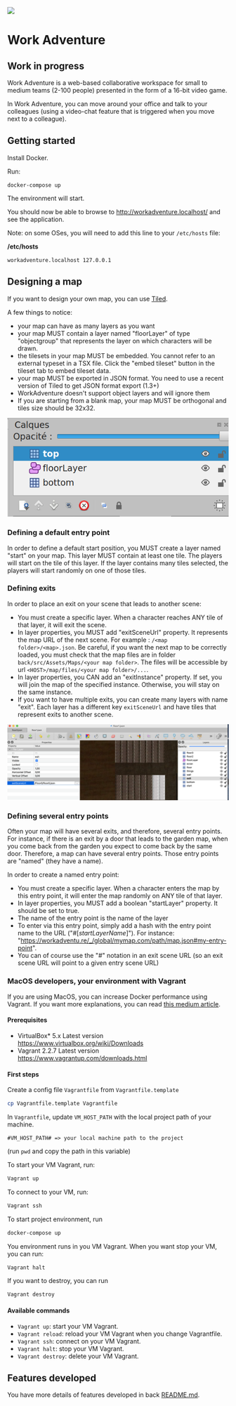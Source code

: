 ![](https://github.com/thecodingmachine/workadventure/workflows/Continuous%20Integration/badge.svg)

# Work Adventure

## Work in progress

Work Adventure is a web-based collaborative workspace for small to medium teams (2-100 people) presented in the form of a
16-bit video game.

In Work Adventure, you can move around your office and talk to your colleagues (using a video-chat feature that is
triggered when you move next to a colleague).


## Getting started

Install Docker.

Run:

```
docker-compose up
```

The environment will start.

You should now be able to browse to http://workadventure.localhost/ and see the application.

Note: on some OSes, you will need to add this line to your `/etc/hosts` file:

**/etc/hosts**
```
workadventure.localhost 127.0.0.1
```

## Designing a map

If you want to design your own map, you can use [Tiled](https://www.mapeditor.org/).

A few things to notice:

- your map can have as many layers as you want
- your map MUST contain a layer named "floorLayer" of type "objectgroup" that represents the layer on which characters will be drawn.
- the tilesets in your map MUST be embedded. You cannot refer to an external typeset in a TSX file. Click the "embed tileset" button in the tileset tab to embed tileset data.
- your map MUST be exported in JSON format. You need to use a recent version of Tiled to get JSON format export (1.3+)
- WorkAdventure doesn't support object layers and will ignore them
- If you are starting from a blank map, your map MUST be orthogonal and tiles size should be 32x32. 

![](doc/images/tiled_screenshot_1.png)

### Defining a default entry point

In order to define a default start position, you MUST create a layer named "start" on your map.
This layer MUST contain at least one tile. The players will start on the tile of this layer.
If the layer contains many tiles selected, the players will start randomly on one of those tiles.

### Defining exits

In order to place an exit on your scene that leads to another scene:

- You must create a specific layer. When a character reaches ANY tile of that layer, it will exit the scene.
- In layer properties, you MUST add "exitSceneUrl" property. It represents the map URL of the next scene. For example : `/<map folder>/<map>.json`. Be careful, if you want the next map to be correctly loaded, you must check that the map files are in folder `back/src/Assets/Maps/<your map folder>`. The files will be accessible by url `<HOST>/map/files/<your map folder>/...`.
- In layer properties, you CAN add an "exitInstance" property. If set, you will join the map of the specified instance. Otherwise, you will stay on the same instance.
- If you want to have multiple exits, you can create many layers with name "exit". Each layer has a different key `exitSceneUrl` and have tiles that represent exits to another scene.

![](doc/images/exit_layer_map.png)

### Defining several entry points

Often your map will have several exits, and therefore, several entry points. For instance, if there
is an exit by a door that leads to the garden map, when you come back from the garden you expect to
come back by the same door. Therefore, a map can have several entry points.
Those entry points are "named" (they have a name).

In order to create a named entry point:

- You must create a specific layer. When a character enters the map by this entry point, it will enter the map randomly on ANY tile of that layer.
- In layer properties, you MUST add a boolean "startLayer" property. It should be set to true.
- The name of the entry point is the name of the layer
- To enter via this entry point, simply add a hash with the entry point name to the URL ("#[*startLayerName*]"). For instance: "https://workadventu.re/_/global/mymap.com/path/map.json#my-entry-point".
- You can of course use the "#" notation in an exit scene URL (so an exit scene URL will point to a given entry scene URL)


### MacOS developers, your environment with Vagrant

If you are using MacOS, you can increase Docker performance using Vagrant. If you want more explanations, you can read [this medium article](https://medium.com/better-programming/vagrant-to-increase-docker-performance-with-macos-25b354b0c65c).

#### Prerequisites

- VirtualBox*	5.x	Latest version	https://www.virtualbox.org/wiki/Downloads
- Vagrant	2.2.7	Latest version	https://www.vagrantup.com/downloads.html

#### First steps

Create a config file `Vagrantfile` from `Vagrantfile.template`

```bash
cp Vagrantfile.template Vagrantfile
```

In `Vagrantfile`, update `VM_HOST_PATH` with the local project path of your machine.

```
#VM_HOST_PATH# => your local machine path to the project

```

(run `pwd` and copy the path in this variable)

To start your VM Vagrant, run:

```bash
Vagrant up
```

To connect to your VM, run:


```bash
Vagrant ssh
```

To start project environment, run

```bash
docker-compose up
```

You environment runs in you VM Vagrant. When you want stop your VM, you can run:

````bash
Vagrant halt
````

If you want to destroy, you can run

````bash
Vagrant destroy
````

#### Available commands

* `Vagrant up`: start your VM Vagrant.
* `Vagrant reload`: reload your VM Vagrant when you change Vagrantfile.
* `Vagrant ssh`: connect on your VM Vagrant.
* `Vagrant halt`: stop your VM Vagrant.
* `Vagrant destroy`: delete your VM Vagrant.

## Features developed
You have more details of features developed in back [README.md](./back/README.md).
